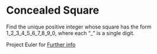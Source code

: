 # Concealed Square

Find the unique positive integer whose square has the form 1_2_3_4_5_6_7_8_9_0,
where each “_” is a single digit.

Project Euler for [Further info](https://projecteuler.net/problem=206)
